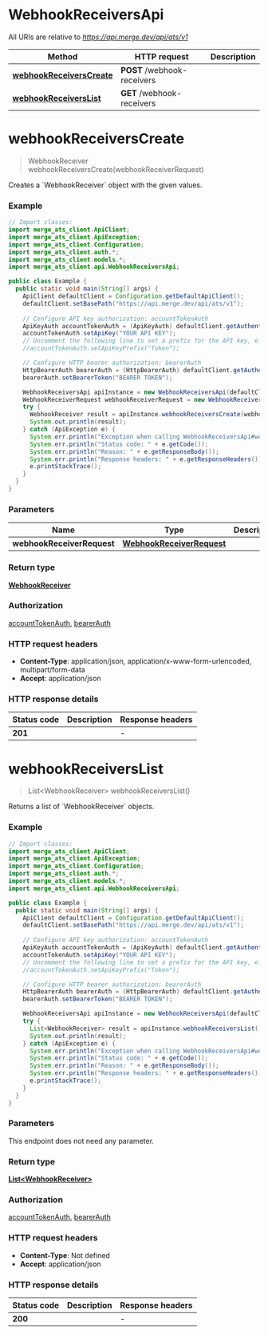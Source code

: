 # WebhookReceiversApi

All URIs are relative to *https://api.merge.dev/api/ats/v1*

Method | HTTP request | Description
------------- | ------------- | -------------
[**webhookReceiversCreate**](WebhookReceiversApi.md#webhookReceiversCreate) | **POST** /webhook-receivers | 
[**webhookReceiversList**](WebhookReceiversApi.md#webhookReceiversList) | **GET** /webhook-receivers | 


<a name="webhookReceiversCreate"></a>
# **webhookReceiversCreate**
> WebhookReceiver webhookReceiversCreate(webhookReceiverRequest)



Creates a &#x60;WebhookReceiver&#x60; object with the given values.

### Example
```java
// Import classes:
import merge_ats_client.ApiClient;
import merge_ats_client.ApiException;
import merge_ats_client.Configuration;
import merge_ats_client.auth.*;
import merge_ats_client.models.*;
import merge_ats_client.api.WebhookReceiversApi;

public class Example {
  public static void main(String[] args) {
    ApiClient defaultClient = Configuration.getDefaultApiClient();
    defaultClient.setBasePath("https://api.merge.dev/api/ats/v1");
    
    // Configure API key authorization: accountTokenAuth
    ApiKeyAuth accountTokenAuth = (ApiKeyAuth) defaultClient.getAuthentication("accountTokenAuth");
    accountTokenAuth.setApiKey("YOUR API KEY");
    // Uncomment the following line to set a prefix for the API key, e.g. "Token" (defaults to null)
    //accountTokenAuth.setApiKeyPrefix("Token");

    // Configure HTTP bearer authorization: bearerAuth
    HttpBearerAuth bearerAuth = (HttpBearerAuth) defaultClient.getAuthentication("bearerAuth");
    bearerAuth.setBearerToken("BEARER TOKEN");

    WebhookReceiversApi apiInstance = new WebhookReceiversApi(defaultClient);
    WebhookReceiverRequest webhookReceiverRequest = new WebhookReceiverRequest(); // WebhookReceiverRequest | 
    try {
      WebhookReceiver result = apiInstance.webhookReceiversCreate(webhookReceiverRequest);
      System.out.println(result);
    } catch (ApiException e) {
      System.err.println("Exception when calling WebhookReceiversApi#webhookReceiversCreate");
      System.err.println("Status code: " + e.getCode());
      System.err.println("Reason: " + e.getResponseBody());
      System.err.println("Response headers: " + e.getResponseHeaders());
      e.printStackTrace();
    }
  }
}
```

### Parameters

Name | Type | Description  | Notes
------------- | ------------- | ------------- | -------------
 **webhookReceiverRequest** | [**WebhookReceiverRequest**](WebhookReceiverRequest.md)|  |

### Return type

[**WebhookReceiver**](WebhookReceiver.md)

### Authorization

[accountTokenAuth](../README.md#accountTokenAuth), [bearerAuth](../README.md#bearerAuth)

### HTTP request headers

 - **Content-Type**: application/json, application/x-www-form-urlencoded, multipart/form-data
 - **Accept**: application/json

### HTTP response details
| Status code | Description | Response headers |
|-------------|-------------|------------------|
**201** |  |  -  |

<a name="webhookReceiversList"></a>
# **webhookReceiversList**
> List&lt;WebhookReceiver&gt; webhookReceiversList()



Returns a list of &#x60;WebhookReceiver&#x60; objects.

### Example
```java
// Import classes:
import merge_ats_client.ApiClient;
import merge_ats_client.ApiException;
import merge_ats_client.Configuration;
import merge_ats_client.auth.*;
import merge_ats_client.models.*;
import merge_ats_client.api.WebhookReceiversApi;

public class Example {
  public static void main(String[] args) {
    ApiClient defaultClient = Configuration.getDefaultApiClient();
    defaultClient.setBasePath("https://api.merge.dev/api/ats/v1");
    
    // Configure API key authorization: accountTokenAuth
    ApiKeyAuth accountTokenAuth = (ApiKeyAuth) defaultClient.getAuthentication("accountTokenAuth");
    accountTokenAuth.setApiKey("YOUR API KEY");
    // Uncomment the following line to set a prefix for the API key, e.g. "Token" (defaults to null)
    //accountTokenAuth.setApiKeyPrefix("Token");

    // Configure HTTP bearer authorization: bearerAuth
    HttpBearerAuth bearerAuth = (HttpBearerAuth) defaultClient.getAuthentication("bearerAuth");
    bearerAuth.setBearerToken("BEARER TOKEN");

    WebhookReceiversApi apiInstance = new WebhookReceiversApi(defaultClient);
    try {
      List<WebhookReceiver> result = apiInstance.webhookReceiversList();
      System.out.println(result);
    } catch (ApiException e) {
      System.err.println("Exception when calling WebhookReceiversApi#webhookReceiversList");
      System.err.println("Status code: " + e.getCode());
      System.err.println("Reason: " + e.getResponseBody());
      System.err.println("Response headers: " + e.getResponseHeaders());
      e.printStackTrace();
    }
  }
}
```

### Parameters
This endpoint does not need any parameter.

### Return type

[**List&lt;WebhookReceiver&gt;**](WebhookReceiver.md)

### Authorization

[accountTokenAuth](../README.md#accountTokenAuth), [bearerAuth](../README.md#bearerAuth)

### HTTP request headers

 - **Content-Type**: Not defined
 - **Accept**: application/json

### HTTP response details
| Status code | Description | Response headers |
|-------------|-------------|------------------|
**200** |  |  -  |

